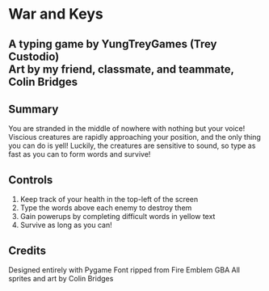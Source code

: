 #  War and Keys
A typing game by YungTreyGames (Trey Custodio)<br>
Art by my friend, classmate, and teammate, Colin Bridges
-

##  Summary
You are stranded in the middle of nowhere with nothing but your voice! 
Viscious creatures are rapidly approaching your position, 
and the only thing you can do is yell!
Luckily, the creatures are sensitive to sound,
so type as fast as you can to form words and survive!

##  Controls
1. Keep track of your health in the top-left of the screen
2. Type the words above each enemy to destroy them
3. Gain powerups by completing difficult words in yellow text
4. Survive as long as you can!

##  Credits
Designed entirely with Pygame
Font ripped from Fire Emblem GBA
All sprites and art by Colin Bridges
